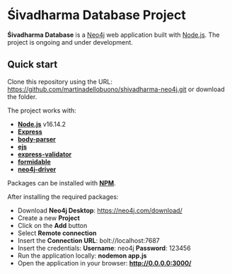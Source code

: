 # Śivadharma Database Project

**Śivadharma Database** is a [Neo4j](https://neo4j.com/) web application built with [Node.js](https://nodejs.org/en/). 
The project is ongoing and under development.

## Quick start

Clone this repository using the URL: https://github.com/martinadellobuono/shivadharma-neo4j.git
or download the folder.

The project works with:

- [**Node.js**](https://nodejs.org/en/) v16.14.2
- [**Express**](https://www.npmjs.com/package/express)
- [**body-parser**](https://www.npmjs.com/package/body-parser)
- [**ejs**](https://www.npmjs.com/package/ejs)
- [**express-validator**](https://www.npmjs.com/package/express-validator)
- [**formidable**](https://www.npmjs.com/package/formidable)
- [**neo4j-driver**](https://www.npmjs.com/package/neo4j-driver)

Packages can be installed with [**NPM**](https://www.npmjs.com/).

After installing the required packages:

- Download **Neo4j Desktop**: https://neo4j.com/download/
- Create a new **Project**
- Click on the **Add** button
- Select **Remote connection**
- Insert the **Connection URL**: bolt://localhost:7687
- Insert the credentials:
  **Username**: neo4j
  **Password**: 123456
- Run the application locally: **nodemon app.js**
- Open the application in your browser: **http://0.0.0.0:3000/**
